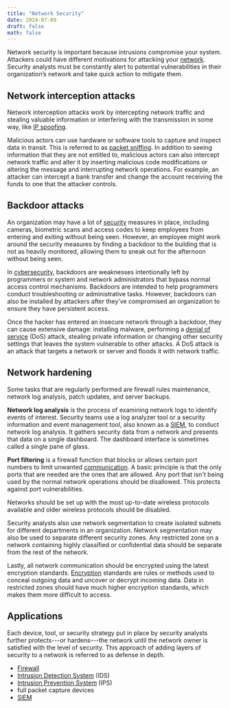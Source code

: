 ```yaml
---
title: "Network Security"
date: 2024-07-09
draft: false
math: false
---
```


Network security is important because intrusions compromise your system.
Attackers could have different motivations for attacking your
[network](/network). Security analysts must be constantly alert to
potential vulnerabilities in their organization’s network and take quick
action to mitigate them.

## Network interception attacks

Network interception attacks work by intercepting network traffic and
stealing valuable information or interfering with the transmission in
some way, like [IP spoofing](/ip-spoofing).

Malicious actors can use hardware or software tools to capture and
inspect data in transit.
This is referred to as [packet sniffing](/network-protocol-analyzer). In
addition to seeing information that they are not entitled to, malicious
actors can also intercept network traffic and alter it by inserting
malicious code modifications or altering the message and interrupting
network operations. For example, an attacker can intercept a bank
transfer and change the account receiving the funds to one that the
attacker controls.

## Backdoor attacks

An organization may have a lot of [security](/security)
measures in place, including cameras, biometric scans and access codes
to keep employees from entering and exiting without being seen. However,
an employee might work around the security measures by finding a
backdoor to the building that is not as heavily monitored, allowing them
to sneak out for the afternoon without being seen.

In [cybersecurity](/cybersecurity), backdoors are weaknesses
intentionally left by programmers or system and network administrators
that bypass normal access control mechanisms. Backdoors are intended to
help programmers conduct troubleshooting or administrative tasks.
However, backdoors can also be installed by attackers after they’ve
compromised an organization to ensure they have persistent access.

Once the hacker has entered an insecure network through a backdoor, they
can cause extensive damage: installing malware, performing a
[denial of service](/dos-attack) (DoS) attack,
stealing private information or
changing other security settings that leaves the system vulnerable to
other attacks. A DoS attack is an attack that targets a network or
server and floods it with network traffic.

## Network hardening

Some tasks that are regularly performed are firewall rules maintenance,
network log analysis, patch updates, and server backups.

**Network log analysis** is the process of examining network logs to
identify events of interest. Security teams use a log analyzer tool or a
security information and event management tool, also known as a
[SIEM](/SIEM), to conduct network log analysis. It gathers security data
from a network and presents that data on a single dashboard. The
dashboard interface is sometimes called a single pane of glass.

**Port filtering** is a firewall function that blocks or
allows certain port numbers to limit unwanted
[communication](/communication). A basic principle is that the only
ports that are needed are the ones that are allowed. Any port that isn't
being used by the normal network operations should be disallowed. This
protects against port vulnerabilities.

Networks should be set up with the most up-to-date wireless protocols
available and older wireless protocols should be disabled.

Security analysts also use network segmentation to create isolated
subnets for different departments in an organization. Network
segmentation may also be used to separate different security zones. Any
restricted zone on a network containing highly classified or
confidential data should be separate from the rest of the network.

Lastly, all network communication should be encrypted using the latest
encryption standards. [Encryption](/cryptography) standards are rules or
methods used to conceal outgoing data and uncover or decrypt incoming
data. Data in restricted zones should have much higher encryption
standards, which makes them more difficult to access.

## Applications

Each device, tool, or security strategy put in place by security
analysts further protects---or hardens---the network until the network
owner is satisfied with the level of security. This approach of adding
layers of security to a network is referred to as defense in depth.

- [Firewall](/firewall)
- [Intrusion Detection System](/intrusion-detection-system) (IDS)
- [Intrusion Prevention System](/intrusion-prevention-system) (IPS)
- full packet capture devices
- [SIEM](/SIEM)
